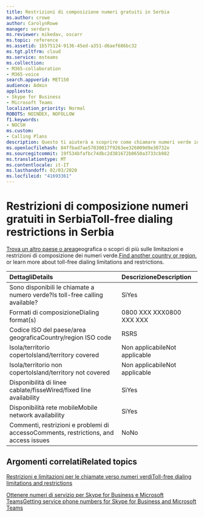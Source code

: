 ```yaml
---
title: Restrizioni di composizione numeri gratuiti in Serbia
ms.author: crowe
author: CarolynRowe
manager: serdars
ms.reviewer: mikedav, oscarr
ms.topic: reference
ms.assetid: 1b575124-9136-45ed-a351-d6aef686bc32
ms.tgt.pltfrm: cloud
ms.service: msteams
ms.collection:
- M365-collaboration
- M365-voice
search.appverid: MET150
audience: Admin
appliesto:
- Skype for Business
- Microsoft Teams
localization_priority: Normal
ROBOTS: NOINDEX, NOFOLLOW
f1.keywords:
- NOCSH
ms.custom:
- Calling Plans
description: Questo ti aiuterà a scoprire come chiamare numeri verde in ogni paese/area geografica. Dopo aver selezionato il paese o l'area geografica, verrà visualizzata una pagina specifica del paese contenente dettagli specifici, restrizioni e limiti per la disponibilità di servizi a numero verde dove è disponibile il servizio verde. Il formato o i formati di composizione mostreranno i codici di accesso necessari all'interno di ogni paese/area geografica per comporre il numero verde.
ms.openlocfilehash: 84ffbad7ae57030017f9263ee326009d9e30732e
ms.sourcegitcommit: 19f534bfafbc74dbc2d381672b0650a3733cb982
ms.translationtype: MT
ms.contentlocale: it-IT
ms.lasthandoff: 02/03/2020
ms.locfileid: "41693361"
---
```

# <a name="toll-free-dialing-restrictions-in-serbia"></a><span data-ttu-id="6ae56-105">Restrizioni di composizione numeri gratuiti in Serbia</span><span class="sxs-lookup"><span data-stu-id="6ae56-105">Toll-free dialing restrictions in Serbia</span></span>

<span data-ttu-id="6ae56-106">[Trova un altro paese o area](../toll-free-dialing-limitations-and-restrictions.md)geografica o scopri di più sulle limitazioni e restrizioni di composizione dei numeri verde.</span><span class="sxs-lookup"><span data-stu-id="6ae56-106">[Find another country or region](../toll-free-dialing-limitations-and-restrictions.md), or learn more about toll-free dialing limitations and restrictions.</span></span>


|<span data-ttu-id="6ae56-107">**Dettagli**</span><span class="sxs-lookup"><span data-stu-id="6ae56-107">**Details**</span></span>|<span data-ttu-id="6ae56-108">**Descrizione**</span><span class="sxs-lookup"><span data-stu-id="6ae56-108">**Description**</span></span>|
|:-----|:-----|
|<span data-ttu-id="6ae56-109">Sono disponibili le chiamate a numero verde?</span><span class="sxs-lookup"><span data-stu-id="6ae56-109">Is toll-free calling available?</span></span>  <br/> |<span data-ttu-id="6ae56-110">Sì</span><span class="sxs-lookup"><span data-stu-id="6ae56-110">Yes</span></span>  <br/> |
|<span data-ttu-id="6ae56-111">Formati di composizione</span><span class="sxs-lookup"><span data-stu-id="6ae56-111">Dialing format(s)</span></span>  <br/> | <span data-ttu-id="6ae56-112">0800 XXX XXX</span><span class="sxs-lookup"><span data-stu-id="6ae56-112">0800 XXX XXX</span></span> <br/> |
|<span data-ttu-id="6ae56-113">Codice ISO del paese/area geografica</span><span class="sxs-lookup"><span data-stu-id="6ae56-113">Country/region ISO code</span></span>  <br/> |<span data-ttu-id="6ae56-114">RS</span><span class="sxs-lookup"><span data-stu-id="6ae56-114">RS</span></span>  <br/> |
|<span data-ttu-id="6ae56-115">Isola/territorio coperto</span><span class="sxs-lookup"><span data-stu-id="6ae56-115">Island/territory covered</span></span>  <br/> |<span data-ttu-id="6ae56-116">Non applicabile</span><span class="sxs-lookup"><span data-stu-id="6ae56-116">Not applicable</span></span>  <br/> |
|<span data-ttu-id="6ae56-117">Isola/territorio non coperto</span><span class="sxs-lookup"><span data-stu-id="6ae56-117">Island/territory not covered</span></span>  <br/> |<span data-ttu-id="6ae56-118">Non applicabile</span><span class="sxs-lookup"><span data-stu-id="6ae56-118">Not applicable</span></span>  <br/> |
|<span data-ttu-id="6ae56-119">Disponibilità di linee cablate/fisse</span><span class="sxs-lookup"><span data-stu-id="6ae56-119">Wired/fixed line availability</span></span>  <br/> |<span data-ttu-id="6ae56-120">Sì</span><span class="sxs-lookup"><span data-stu-id="6ae56-120">Yes</span></span>  <br/> |
|<span data-ttu-id="6ae56-121">Disponibilità rete mobile</span><span class="sxs-lookup"><span data-stu-id="6ae56-121">Mobile network availability</span></span>  <br/> |<span data-ttu-id="6ae56-122">Sì</span><span class="sxs-lookup"><span data-stu-id="6ae56-122">Yes</span></span>  <br/> |
|<span data-ttu-id="6ae56-123">Commenti, restrizioni e problemi di accesso</span><span class="sxs-lookup"><span data-stu-id="6ae56-123">Comments, restrictions, and access issues</span></span>  <br/> |<span data-ttu-id="6ae56-124">No</span><span class="sxs-lookup"><span data-stu-id="6ae56-124">No</span></span>  <br/> |
   
## <a name="related-topics"></a><span data-ttu-id="6ae56-125">Argomenti correlati</span><span class="sxs-lookup"><span data-stu-id="6ae56-125">Related topics</span></span>

[<span data-ttu-id="6ae56-126">Restrizioni e limitazioni per le chiamate verso numeri verdi</span><span class="sxs-lookup"><span data-stu-id="6ae56-126">Toll-free dialing limitations and restrictions</span></span>](../toll-free-dialing-limitations-and-restrictions.md)

[<span data-ttu-id="6ae56-127">Ottenere numeri di servizio per Skype for Business e Microsoft Teams</span><span class="sxs-lookup"><span data-stu-id="6ae56-127">Getting service phone numbers for Skype for Business and Microsoft Teams</span></span>](/microsoftteams/getting-service-phone-numbers)

  
 